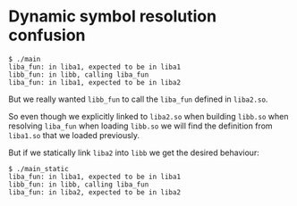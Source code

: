 # Dynamic symbol resolution confusion

```
$ ./main
liba_fun: in liba1, expected to be in liba1
libb_fun: in libb, calling liba_fun
liba_fun: in liba1, expected to be in liba2
```

But we really wanted `libb_fun` to call the `liba_fun` defined in `liba2.so`.

So even though we explicitly linked to `liba2.so` when building `libb.so` when
resolving `liba_fun` when loading `libb.so` we will find the definition from
`liba1.so` that we loaded previously.

But if we statically link `liba2` into `libb` we get the desired behaviour:

```
$ ./main_static
liba_fun: in liba1, expected to be in liba1
libb_fun: in libb, calling liba_fun
liba_fun: in liba2, expected to be in liba2
```
